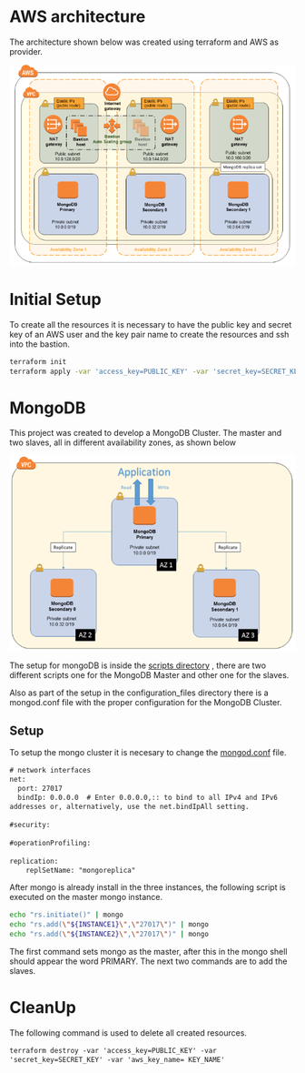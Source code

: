 # AWS architecture
The architecture shown below was created using terraform and AWS as provider.

![architecture](https://github.com/DeboraArzu/Terraform-MongoDB/blob/master/architecture.jpg "Diagram")


# Initial Setup
To create all the resources it is necessary to have the public key and secret key of an AWS user and the key pair name to create the resources and ssh into the bastion.

```bash
terraform init
terraform apply -var 'access_key=PUBLIC_KEY' -var 'secret_key=SECRET_KEY' -var 'aws_key_name= KEY_NAME'
```
# MongoDB
This project was created to develop a MongoDB Cluster. The master and two slaves, all in different availability zones, as shown below

![Mongo Cluster](https://github.com/DeboraArzu/Terraform-MongoDB/blob/master/mongo_cluster.jpg "Mongo Cluster")

The setup for mongoDB is inside the [scripts directory](https://github.com/DeboraArzu/Terraform-MongoDB/tree/master/scripts "scripts directory") , there are two different scripts one for the MongoDB Master and other one for the slaves.

Also as part of the setup in the configuration_files directory there is a mongod.conf file with the proper configuration for the MongoDB Cluster.

## Setup
To setup the mongo cluster it is necesary to change the [mongod.conf](https://github.com/DeboraArzu/Terraform-MongoDB/tree/master/configuration_files "mongod.conf") file.
```
# network interfaces
net:
  port: 27017
  bindIp: 0.0.0.0  # Enter 0.0.0.0,:: to bind to all IPv4 and IPv6 addresses or, alternatively, use the net.bindIpAll setting.

#security:

#operationProfiling:

replication:
    replSetName: "mongoreplica"
```
After mongo is already install in the three instances, the following script is executed on the master mongo instance.
```bash
echo "rs.initiate()" | mongo
echo "rs.add(\"${INSTANCE1}\",\"27017\")" | mongo
echo "rs.add(\"${INSTANCE2}\",\"27017\")" | mongo
```

The first command sets mongo as the master, after this in the mongo shell should appear the word PRIMARY.
The next two commands are to add the slaves.

# CleanUp
The following command is used to delete all created resources.

    terraform destroy -var 'access_key=PUBLIC_KEY' -var 'secret_key=SECRET_KEY' -var 'aws_key_name= KEY_NAME'
